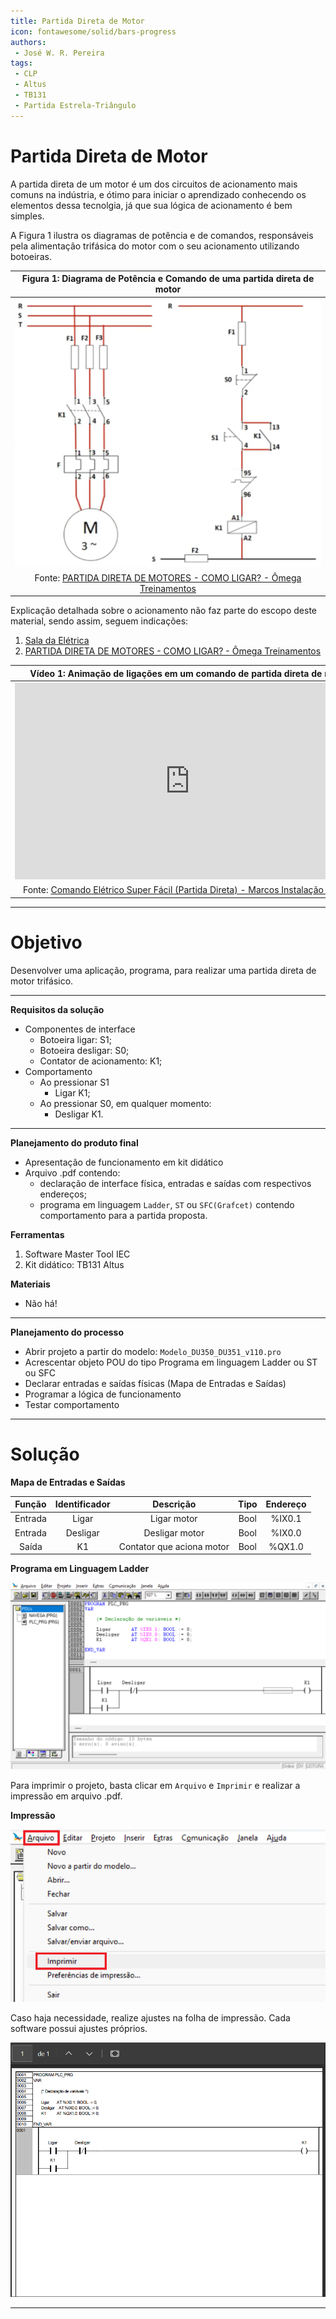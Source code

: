 ```yaml
---
title: Partida Direta de Motor
icon: fontawesome/solid/bars-progress
authors:
 - José W. R. Pereira
tags:
 - CLP
 - Altus
 - TB131
 - Partida Estrela-Triângulo
---
```


# Partida Direta de Motor

A partida direta de um motor é um dos circuitos de acionamento mais comuns na indústria, e ótimo para iniciar o aprendizado conhecendo os elementos dessa tecnolgia, já que sua lógica de acionamento é bem simples. 

A Figura 1 ilustra os diagramas de potência e de comandos, responsáveis pela alimentação trifásica do motor com o seu acionamento utilizando botoeiras.


| Figura 1: Diagrama de Potência e Comando de uma partida direta de motor |
|:------------------------------------------------:|
| ![DiagramaPotCom](img/sa1-diagrama_pot_com.png)  |
| Fonte: [PARTIDA DIRETA DE MOTORES - COMO LIGAR? - Ômega Treinamentos](https://youtu.be/V2DbwDzUdlQ?si=F2xr17v3h1VSgnTC) |


Explicação detalhada sobre o acionamento não faz parte do escopo deste material, sendo assim, seguem indicações:

1. [Sala da Elétrica](https://www.saladaeletrica.com.br/partida-direta-de-motor-trifasico/)
2. [PARTIDA DIRETA DE MOTORES - COMO LIGAR? - Ômega Treinamentos](https://youtu.be/V2DbwDzUdlQ?si=-oEMoCHHalq4K1QM&t=1)



| Vídeo 1: Animação de ligações em um comando de partida direta de motor |
|:-----:|
| <iframe width="560" height="315" src="https://www.youtube.com/embed/_97EQvxI12A?si=R9dSME2s-DAB5Cxm" title="YouTube video player" frameborder="0" allow="accelerometer; autoplay; clipboard-write; encrypted-media; gyroscope; picture-in-picture; web-share" referrerpolicy="strict-origin-when-cross-origin" allowfullscreen></iframe> |
| Fonte: [Comando Elétrico Super Fácil (Partida Direta) - Marcos Instalação Elétrica](https://youtu.be/_97EQvxI12A?si=6ZC8aJwrHlz5k8Ck)|

---

# Objetivo
Desenvolver uma aplicação, programa, 
para realizar uma partida direta de motor trifásico.

---

**Requisitos da solução**

* Componentes de interface
    * Botoeira ligar: S1;
    * Botoeira desligar: S0;
    * Contator de acionamento: K1;
 * Comportamento
    * Ao pressionar S1
	    * Ligar K1;
	* Ao pressionar S0, em qualquer momento:
		* Desligar K1.

---

**Planejamento do produto final**

* Apresentação de funcionamento em kit didático
* Arquivo .pdf contendo:
	* declaração de interface física, entradas e saídas com respectivos endereços;
	* programa em linguagem `Ladder`, `ST` ou `SFC(Grafcet)` contendo comportamento para a partida proposta.


**Ferramentas**

1. Software Master Tool IEC
2. Kit didático: TB131 Altus


**Materiais**

* Não há!

---

**Planejamento do processo**

- Abrir projeto a partir do modelo: `Modelo_DU350_DU351_v110.pro`
- Acrescentar objeto POU do tipo Programa em linguagem Ladder ou ST ou SFC
- Declarar entradas e saídas físicas (Mapa de Entradas e Saídas)
- Programar a lógica de funcionamento
- Testar comportamento

---

# Solução

**Mapa de Entradas e Saídas**

| Função  | Identificador | Descrição                 | Tipo |Endereço |
|:-------:|:-------------:|:-------------------------:|:----:|:-------:|
| Entrada | Ligar         | Ligar motor               | Bool |%IX0.1   |
| Entrada | Desligar      | Desligar motor            | Bool |%IX0.0   |
| Saída   | K1            | Contator que aciona motor | Bool |%QX1.0   |


**Programa em Linguagem Ladder**

![Solucao_prog](img/sa1-solucao_prog.png)

Para imprimir o projeto, basta clicar em `Arquivo` e `Imprimir` e realizar a impressão em arquivo .pdf. 


**Impressão**

![Solucao_imprimir](img/sa1-imprimir.png)

Caso haja necessidade, realize ajustes na folha de impressão. Cada software possui ajustes próprios. 

![Solucao_impressao](img/sa1-impressao.png)



---
